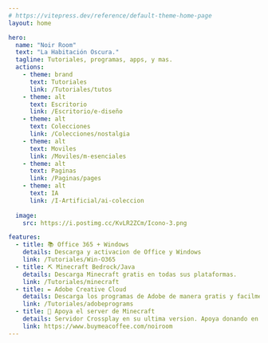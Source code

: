 ```yaml
---
# https://vitepress.dev/reference/default-theme-home-page
layout: home

hero:
  name: "Noir Room"
  text: "La Habitación Oscura."
  tagline: Tutoriales, programas, apps, y mas.
  actions:
    - theme: brand
      text: Tutoriales
      link: /Tutoriales/tutos
    - theme: alt
      text: Escritorio
      link: /Escritorio/e-diseño
    - theme: alt
      text: Colecciones
      link: /Colecciones/nostalgia
    - theme: alt
      text: Moviles
      link: /Moviles/m-esenciales
    - theme: alt
      text: Paginas
      link: /Paginas/pages
    - theme: alt
      text: IA
      link: /I-Artificial/ai-coleccion
  
  image:
    src: https://i.postimg.cc/KvLR2ZCm/Icono-3.png

features:
  - title: 📚 Office 365 + Windows
    details: Descarga y activacion de Office y Windows
    link: /Tutoriales/Win-O365
  - title: ⛏ Minecraft Bedrock/Java
    details: Descarga Minecraft gratis en todas sus plataformas.
    link: /Tutoriales/minecraft
  - title: ✒ Adobe Creative Cloud
    details: Descarga los programas de Adobe de manera gratis y facilmente. (Photoshop, Illustrator, etc)
    link: /Tutoriales/adobeprograms
  - title: 🧡 Apoya el server de Minecraft
    details: Servidor Crossplay en su ultima version. Apoya donando en buymeacoffee.
    link: https://www.buymeacoffee.com/noiroom
---
```


